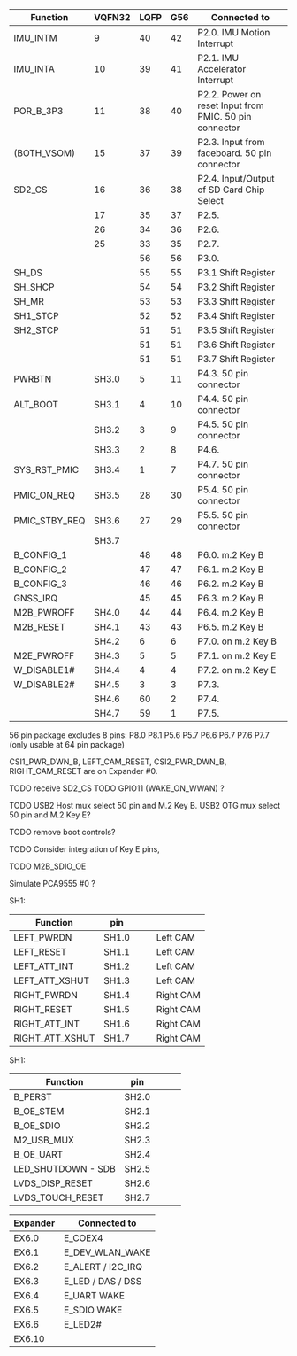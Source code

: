 | Function          | VQFN32 | LQFP | G56 | Connected to             |
|-------------------|--------|------|-----|--------------------------|
| IMU_INTM          | 9      | 40   | 42  | P2.0. IMU Motion Interrupt   |
| IMU_INTA          | 10     | 39   | 41  | P2.1. IMU Accelerator Interrupt   | 
| POR_B_3P3         | 11     | 38   | 40  | P2.2. Power on reset Input from PMIC. 50 pin connector             | ?
| (BOTH_VSOM)       | 15     | 37   | 39  | P2.3. Input from faceboard. 50 pin connector    | 
| SD2_CS            | 16     | 36   | 38  | P2.4. Input/Output of SD Card Chip Select      |
|                   | 17     | 35   | 37  | P2.5.    |
|                   | 26     | 34   | 36  | P2.6.   |
|                   | 25     | 33   | 35  | P2.7.  |
|                   |        | 56   | 56  | P3.0.   |
| SH_DS             |        | 55   | 55  | P3.1 Shift Register |
| SH_SHCP           |        | 54   | 54  | P3.2 Shift Register |
| SH_MR             |        | 53   | 53  | P3.3 Shift Register |
| SH1_STCP          |        | 52   | 52  | P3.4 Shift Register |
| SH2_STCP          |        | 51   | 51  | P3.5 Shift Register |
|                   |        | 51   | 51  | P3.6 Shift Register |
|                   |        | 51   | 51  | P3.7 Shift Register |
| PWRBTN            | SH3.0  | 5    | 11  | P4.3. 50 pin connector    |
| ALT_BOOT          | SH3.1  | 4    | 10  | P4.4. 50 pin connector    |
|                   | SH3.2  | 3    | 9   | P4.5. 50 pin connector    |
|                   | SH3.3  | 2    | 8   | P4.6.   |
| SYS_RST_PMIC      | SH3.4  | 1    | 7   | P4.7. 50 pin connector   |
| PMIC_ON_REQ       | SH3.5  | 28   | 30  | P5.4. 50 pin connector  |
| PMIC_STBY_REQ     | SH3.6  | 27   | 29  | P5.5. 50 pin connector  |
|                   | SH3.7  |      |     |                 |        
| B_CONFIG_1        |        | 48   | 48  | P6.0. m.2 Key B |
| B_CONFIG_2        |        | 47   | 47  | P6.1. m.2 Key B  |
| B_CONFIG_3        |        | 46   | 46  | P6.2. m.2 Key B  |
| GNSS_IRQ          |        | 45   | 45  | P6.3. m.2 Key B  |
| M2B_PWROFF        | SH4.0  | 44   | 44  | P6.4. m.2 Key B   |
| M2B_RESET         | SH4.1  | 43   | 43  | P6.5. m.2 Key B   |
|                   | SH4.2  | 6    | 6   | P7.0. on m.2 Key B   |
| M2E_PWROFF        | SH4.3  | 5    | 5   | P7.1. on m.2 Key E   |
| W_DISABLE1#       | SH4.4  | 4    | 4   | P7.2. on m.2 Key E   |
| W_DISABLE2#       | SH4.5  | 3    | 3   | P7.3.     | 
|                   | SH4.6  | 60   | 2   | P7.4.    |
|                   | SH4.7  | 59   | 1   | P7.5.     |

56 pin package excludes 8 pins: P8.0 P8.1 P5.6 P5.7 P6.6 P6.7 P7.6 P7.7 (only usable at 64 pin package)

CSI1_PWR_DWN_B, LEFT_CAM_RESET, CSI2_PWR_DWN_B, RIGHT_CAM_RESET are on Expander #0.

TODO receive SD2_CS
TODO GPIO11 (WAKE_ON_WWAN) ?

TODO USB2 Host mux select 50 pin and M.2 Key B. USB2 OTG mux select 50 pin and M.2 Key E?

TODO remove boot controls?

TODO Consider integration of Key E pins,

TODO M2B_SDIO_OE

Simulate PCA9555 #0 ?

SH1:

| Function          | pin    |      |     |           |
|-------------------|--------|------|-----|-----------|
| LEFT_PWRDN        | SH1.0  |      |     | Left CAM  |
| LEFT_RESET        | SH1.1  |      |     | Left CAM  |
| LEFT_ATT_INT      | SH1.2  |      |     | Left CAM  |
| LEFT_ATT_XSHUT    | SH1.3  |      |     | Left CAM  |
| RIGHT_PWRDN       | SH1.4  |      |     | Right CAM        |
| RIGHT_RESET       | SH1.5  |      |     | Right CAM        |
| RIGHT_ATT_INT     | SH1.6  |      |     | Right CAM        |
| RIGHT_ATT_XSHUT   | SH1.7  |      |     | Right CAM        |


SH1:

| Function          | pin    |      |     |           |
|-------------------|--------|------|-----|-----------|
| B_PERST           | SH2.0  |      |     |           |
| B_OE_STEM         | SH2.1  |      |     |           |
| B_OE_SDIO         | SH2.2  |      |     |           |
| M2_USB_MUX        | SH2.3  |      |     |           |
| B_OE_UART         | SH2.4  |      |     |           |
| LED_SHUTDOWN - SDB| SH2.5  |      |     |           |
| LVDS_DISP_RESET   | SH2.6  |      |     |           |
| LVDS_TOUCH_RESET  | SH2.7  |      |     |           |




| Expander  | Connected to    |
|-----------|-----------------|
| EX6.0     | E_COEX4 |
| EX6.1     | E_DEV_WLAN_WAKE      |
| EX6.2     | E_ALERT / I2C_IRQ    |
| EX6.3     | E_LED / DAS / DSS  |
| EX6.4     | E_UART WAKE                |
| EX6.5     | E_SDIO WAKE                |
| EX6.6     | E_LED2#                |
| EX6.10    |                 |

